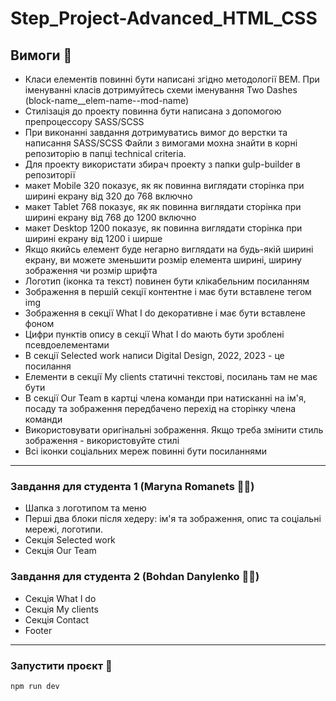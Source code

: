 # Step_Project-Advanced_HTML_CSS

## Вимоги 📓

- Класи елементів повинні бути написані згідно методології BEM. При іменуванні класів дотримуйтесь схеми іменування Two Dashes (block-name__elem-name--mod-name)
- Стилізація до проекту повинна бути написана з допомогою препроцессору SASS/SCSS
- При виконанні завдання дотримуватись вимог до верстки та написання SASS/SCSS Файли з вимогами мохна знайти в корні репозиторію в папці technical criteria.
- Для проекту використати збирач проекту з папки gulp-builder в репозиторії
- макет Mobile 320 показує, як як повинна виглядати сторінка при ширині екрану від 320 до 768 включно
- макет Tablet 768 показує, як як повинна виглядати сторінка при ширині екрану від 768 до 1200 включно
- макет Desktop 1200 показує, як повинна виглядати сторінка при ширині екрану від 1200 і ширше
- Якщо якийсь елемент буде негарно виглядати на будь-якій ширині екрану, ви можете зменьшити розмір елемента ширині, ширину зображення чи розмір шрифта
- Логотип (іконка та текст) повинен бути клікабельним посиланням
- Зображення в першій секції контентне і має бути вставлене тегом img
- Зображення в секції What I do декоративне і має бути вставлене фоном
- Цифри пунктів опису в секції What I do мають бути зроблені псевдоелементами
- В секції Selected work написи Digital Design, 2022, 2023 - це посилання
- Елементи в секції My clients статичні текстові, посилань там не має бути
- В секції Our Team в картці члена команди при натисканні на ім'я, посаду та зображення передбачено перехід на сторінку члена команди
- Використовувати оригінальні зображення. Якщо треба змінити стиль зображення - використовуйте стилі
- Всі іконки соціальних мереж повинні бути посиланнями

---
 
### Завдання для студента 1 (Maryna Romanets 👩‍🎓)
- Шапка з логотипом та меню
- Перші два блоки після хедеру: ім'я та зображення, опис та соціальні мережі, логотипи.
- Секція Selected work
- Секція Our Team

### Завдання для студента 2 (Bohdan Danylenko 👨‍🎓)
- Секція What I do
- Секція My clients
- Секція Contact
- Footer

---

### Запустити проєкт 🚀

`npm run dev`

